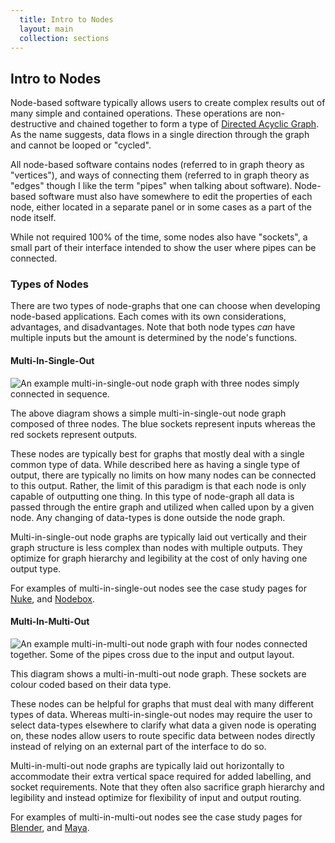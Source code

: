 ```yaml
---
  title: Intro to Nodes
  layout: main
  collection: sections
---
```


## Intro to Nodes

Node-based software typically allows users to create complex results out of many simple and contained operations.  These operations are non-destructive and chained together to form a type of [Directed Acyclic Graph](https://en.wikipedia.org/wiki/Directed_acyclic_graph).  As the name suggests, data flows in a single direction through the graph and cannot be looped or "cycled".

All node-based software contains nodes (referred to in graph theory as "vertices"), and ways of connecting them (referred to in graph theory as "edges" though I like the term "pipes" when talking about software).  Node-based software must also have somewhere to edit the properties of each node, either located in a separate panel or in some cases as a part of the node itself.

While not required 100% of the time, some nodes also have "sockets", a small part of their interface intended to show the user where pipes can be connected.

### Types of Nodes

There are two types of node-graphs that one can choose when developing node-based applications.  Each comes with its own considerations, advantages, and disadvantages.  Note that both node types _can_ have multiple inputs but the amount is determined by the node's functions.

#### Multi-In-Single-Out

![An example multi-in-single-out node graph with three nodes simply connected in sequence.](../img/multi-in-single-out-example.svg)

The above diagram shows a simple multi-in-single-out node graph composed of three nodes.  The blue sockets represent inputs whereas the red sockets represent outputs.

These nodes are typically best for graphs that mostly deal with a single common type of data.  While described here as having a single type of output, there are typically no limits on how many nodes can be connected to this output.  Rather, the limit of this paradigm is that each node is only capable of outputting one thing.  In this type of node-graph all data is passed through the entire graph and utilized when called upon by a given node.  Any changing of data-types is done outside the node graph.

Multi-in-single-out node graphs are typically laid out vertically and their graph structure is less complex than nodes with multiple outputs.  They optimize for graph hierarchy and legibility at the cost of only having one output type.

For examples of multi-in-single-out nodes see the case study pages for [Nuke](../casestudies/nuke), and [Nodebox](../casestudies/nodebox).

#### Multi-In-Multi-Out

![An example multi-in-multi-out node graph with four nodes connected together.  Some of the pipes cross due to the input and output layout.](../img/multi-in-multi-out-example.svg)

This diagram shows a multi-in-multi-out node graph.  These sockets are colour coded based on their data type.

These nodes can be helpful for graphs that must deal with many different types of data.  Whereas multi-in-single-out nodes may require the user to select data-types elsewhere to clarify what data a given node is operating on, these nodes allow users to route specific data between nodes directly instead of relying on an external part of the interface to do so.

Multi-in-multi-out node graphs are typically laid out horizontally to accommodate their extra vertical space required for added labelling, and socket requirements.  Note that they often also sacrifice graph hierarchy and legibility and instead optimize for flexibility of input and output routing.

For examples of multi-in-multi-out nodes see the case study pages for [Blender](../casestudies/blender), and [Maya](../casestudies/maya).